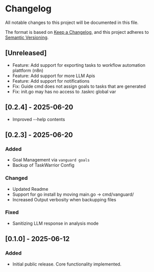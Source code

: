 # Changelog

All notable changes to this project will be documented in this file.

The format is based on [Keep a Changelog](https://keepachangelog.com/en/1.0.0/),
and this project adheres to [Semantic Versioning](https://semver.org/spec/v2.0.0.html).

## [Unreleased]

- Feature: Add support for exporting tasks to workflow automation plattform (n8n) 
- Feature: Add support for more LLM Apis
- Feature: Add support for notifications
- Fix: Guide cmd does not assign goals to tasks that are generated
- Fix: init.go may has no access to .taskrc global var

## [0.2.4] - 2025-06-20

- Improved --help contents

## [0.2.3] - 2025-06-20

### Added

- Goal Management via `vanguard goals`
- Backup of TaskWarrior Config

### Changed

- Updated Readme
- Support for go install by moving main.go -> cmd/vanguard/
- Increased Output verbosity when backupping files

### Fixed

- Sanitizing LLM response in analysis mode



## [0.1.0] - 2025-06-12

### Added
- Initial public release. Core functionality implemented.
